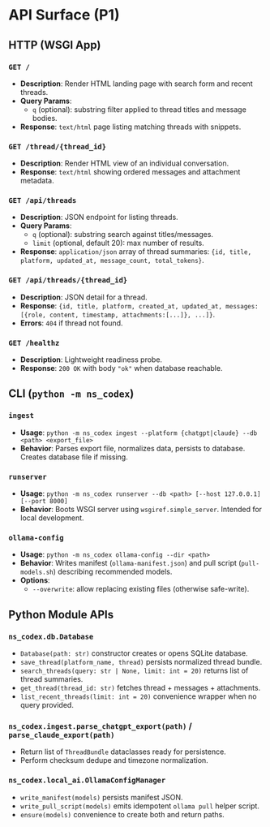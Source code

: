 # API Surface (P1)

## HTTP (WSGI App)

### `GET /`
- **Description**: Render HTML landing page with search form and recent threads.
- **Query Params**:
  - `q` (optional): substring filter applied to thread titles and message bodies.
- **Response**: `text/html` page listing matching threads with snippets.

### `GET /thread/{thread_id}`
- **Description**: Render HTML view of an individual conversation.
- **Response**: `text/html` showing ordered messages and attachment metadata.

### `GET /api/threads`
- **Description**: JSON endpoint for listing threads.
- **Query Params**:
  - `q` (optional): substring search against titles/messages.
  - `limit` (optional, default 20): max number of results.
- **Response**: `application/json` array of thread summaries: `{id, title, platform, updated_at, message_count, total_tokens}`.

### `GET /api/threads/{thread_id}`
- **Description**: JSON detail for a thread.
- **Response**: `{id, title, platform, created_at, updated_at, messages:[{role, content, timestamp, attachments:[...]}, ...]}`.
- **Errors**: `404` if thread not found.

### `GET /healthz`
- **Description**: Lightweight readiness probe.
- **Response**: `200 OK` with body `"ok"` when database reachable.

## CLI (`python -m ns_codex`)

### `ingest`
- **Usage**: `python -m ns_codex ingest --platform {chatgpt|claude} --db <path> <export_file>`
- **Behavior**: Parses export file, normalizes data, persists to database. Creates database file if missing.

### `runserver`
- **Usage**: `python -m ns_codex runserver --db <path> [--host 127.0.0.1] [--port 8000]`
- **Behavior**: Boots WSGI server using `wsgiref.simple_server`. Intended for local development.

### `ollama-config`
- **Usage**: `python -m ns_codex ollama-config --dir <path>`
- **Behavior**: Writes manifest (`ollama-manifest.json`) and pull script (`pull-models.sh`) describing recommended models.
- **Options**:
  - `--overwrite`: allow replacing existing files (otherwise safe-write).

## Python Module APIs

### `ns_codex.db.Database`
- `Database(path: str)` constructor creates or opens SQLite database.
- `save_thread(platform_name, thread)` persists normalized thread bundle.
- `search_threads(query: str | None, limit: int = 20)` returns list of thread summaries.
- `get_thread(thread_id: str)` fetches thread + messages + attachments.
- `list_recent_threads(limit: int = 20)` convenience wrapper when no query provided.

### `ns_codex.ingest.parse_chatgpt_export(path)` / `parse_claude_export(path)`
- Return list of `ThreadBundle` dataclasses ready for persistence.
- Perform checksum dedupe and timezone normalization.

### `ns_codex.local_ai.OllamaConfigManager`
- `write_manifest(models)` persists manifest JSON.
- `write_pull_script(models)` emits idempotent `ollama pull` helper script.
- `ensure(models)` convenience to create both and return paths.

